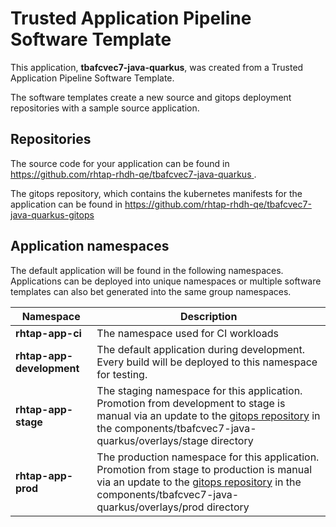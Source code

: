 # Trusted Application Pipeline Software Template

This application, **tbafcvec7-java-quarkus**, was created from a Trusted Application Pipeline Software Template.

The software templates create a new source and gitops deployment repositories with a sample source application. 

## Repositories

The source code for your application can be found in [https://github.com/rhtap-rhdh-qe/tbafcvec7-java-quarkus ](https://github.com/rhtap-rhdh-qe/tbafcvec7-java-quarkus ).
 
The gitops repository, which contains the kubernetes manifests for the application can be found in 
[https://github.com/rhtap-rhdh-qe/tbafcvec7-java-quarkus-gitops ](https://github.com/rhtap-rhdh-qe/tbafcvec7-java-quarkus-gitops ) 

## Application namespaces 

The default application will be found in the following namespaces. Applications can be deployed into unique namespaces or multiple software templates can also bet generated into the same group namespaces.  

|  Namespace   |  Description   |  
| -------- | -------- |
| **rhtap-app-ci** | The namespace used for CI workloads |
| **rhtap-app-development** | The default application during development. Every build will be deployed to this namespace for testing. |
| **rhtap-app-stage** | The staging namespace for this application. Promotion from development to stage is manual via an update to the [gitops repository](https://github.com/rhtap-rhdh-qe/tbafcvec7-java-quarkus-gitops ) in the components/tbafcvec7-java-quarkus/overlays/stage directory |
| **rhtap-app-prod** | The production namespace for this application. Promotion from stage to production is manual via an update to the [gitops repository](https://github.com/rhtap-rhdh-qe/tbafcvec7-java-quarkus-gitops ) in the components/tbafcvec7-java-quarkus/overlays/prod directory |